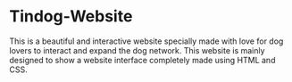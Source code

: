 # Tindog-Website
This is a beautiful and interactive website specially made with love for dog  lovers to interact and expand the dog network. This website is mainly designed to show a website interface completely made using HTML and CSS.
